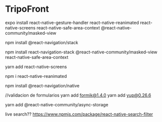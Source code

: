 # TripoFront

expo install react-native-gesture-handler react-native-reanimated react-native-screens react-native-safe-area-context @react-native-community/masked-view

npm install @react-navigation/stack


npm install react-navigation-stack @react-native-community/masked-view react-native-safe-area-context

yarn add react-native-screens

npm i react-native-reanimated

npm install @react-navigation/native



//validacion de formularios
yarn add formik@1.4.0
yarn add yup@0.26.6


yarn add @react-native-community/async-storage



live search?? https://www.npmjs.com/package/react-native-search-filter

